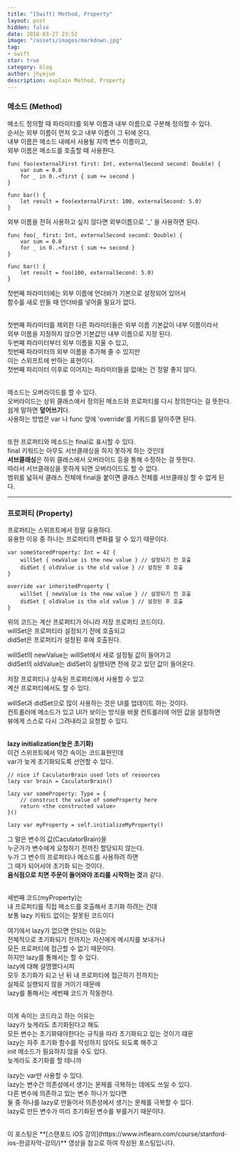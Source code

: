 ```yaml
---
title: "[Swift] Method, Property"
layout: post
hidden: false
date: 2018-03-27 23:52
image: "/assets/images/markdown.jpg"
tag:
- swift
star: true
category: blog
author: jhyejun
description: explain Method, Property
---
```


### 메소드 (Method)
메소드 정의할 때 파라미터를 외부 이름과 내부 이름으로 구분해 정의할 수 있다.<br>
순서는 외부 이름이 먼저 오고 내부 이름이 그 뒤에 온다.<br>
내부 이름은 메소드 내에서 사용될 지역 변수 이름이고,<br>
외부 이름은 메소드를 호출할 때 사용한다.<br> 

```
func foo(externalFirst first: Int, externalSecond second: Double) {
    var sum = 0.0
    for _ in 0..<first { sum += second }
}

func bar() {
    let result = foo(externalFirst: 100, externalSecond: 5.0)
}
```

외부 이름을 전혀 사용하고 싶지 않다면 외부이름으로 '_' 을 사용하면 된다.

```
func foo(_ first: Int, externalSecond second: Double) {
    var sum = 0.0
    for _ in 0..<first { sum += second }
}

func bar() {
    let result = foo(100, externalSecond: 5.0)
}
```

첫번째 파라미터에는 외부 이름에 언더바가 기본으로 설정되어 있어서<br>
함수를 새로 만들 때 언더바를 넣어줄 필요가 없다.<br>
<br>

첫번째 파라미터를 제외한 다른 파라미터들은 외부 이름 기본값이 내부 이름이라서<br>
외부 이름을 지정하지 않으면 기본값인 내부 이름으로 지정 된다.<br>
두번째 파라미터부터 외부 이름을 지울 수 있고,<br>
첫번째 파라미터의 외부 이름을 추가해 줄 수 있지만<br>
이는 스위프트에 반하는 표현이다.<br>
첫번째 파리미터 이후로 이어지는 파라미터들을 없애는 건 정말 좋지 않다.<br>
<br>

메소드는 오버라이드를 할 수 있다.<br>
오버라이드는 상위 클래스에서 정의된 메소드와 프로퍼티를 다시 정의한다는 걸 뜻한다.<br>
쉽게 말하면 **덮어쓰기**다.<br>
사용하는 방법은 var 나 func 앞에 'override'를 키워드를 달아주면 된다.<br>
<br>

또한 프로퍼티와 메소드는 final로 표시할 수 있다.<br>
final 키워드는 아무도 서브클래싱을 하지 못하게 하는 것인데<br>
**서브클래싱**은 하위 클래스에서 오버라이드 등을 통해 수정하는 걸 뜻한다.<br>
따라서 서브클래싱을 못하게 되면 오버라이드도 할 수 없다.<br>
범위를 넓혀서 클래스 전체에 final을 붙이면 클래스 전체를 서브클래싱 할 수 없게 된다.<br>

---

### 프로퍼티 (Property)

프로퍼티는 스위프트에서 정말 유용하다.<br>
유용한 이유 중 하나는 프로퍼티의 변화를 알 수 있기 때문이다.

```
var someStoredProperty: Int = 42 {
    willSet { newValue is the new value } // 설정되기 전 호출
    didSet { oldValue is the old value } // 설정된 후 호출
}

override var inheritedProperty {
    willSet { newValue is the new value } // 설정되기 전 호출
    didSet { oldValue is the old value } // 설정된 후 호출
}
```

위의 코드는 계산 프로퍼티가 아니라 저장 프로퍼티 코드이다.<br>
willSet은 프로퍼티라 설정되기 전에 호출되고<br>
didSet은 프로퍼티가 설정된 후에 호출된다.<br>

willSet의 newValue는 willSet에서 새로 설정될 값이 들어가고<br>
didSet의 oldValue는 didSet이 실행되면 전에 갖고 있던 값이 들어온다.<br>

저장 프로퍼티나 상속된 프로퍼티에서 사용할 수 있고<br>
계산 프로퍼티에서도 할 수 있다.<br>

willSet과 didSet으로 많이 사용하는 것은 UI를 업데이트 하는 것이다.<br>
컨트롤러에 메소드가 있고 UI가 보이는 방식을 바꿀 컨트롤러에 어떤 값을 설정하면<br>
뷰에게 스스로 다시 그려내라고 요청할 수 있디.<br>
<br>

**lazy initialization(늦은 초기화)**<br>
이건 스위프트에서 약간 속이는 코드표현인데<br>
var가 늦게 초기화되도록 선언할 수 있다.<br>

```
// nice if CaculatorBrain used lots of resources
lazy var brain = CaculatorBrain()

lazy var someProperty: Type = {
    // construct the value of someProperty here
    return <the constructed value>
}()

lazy var myProperty = self.initializeMyProperty()
```

그 말은 변수의 값(CaculatorBrain)을<br>
누군가가 변수에게 요청하기 전까진 할당되지 않는다.<br>
누가 그 변수의 프로퍼티나 메소드를 사용하려 하면<br>
그 때가 되어서야 초기화 되는 것이다.<br>
**음식점으로 치면 주문이 들어와야 조리를 시작하는 것**과 같다.<br>
<br>

세번째 코드(myProperty)는<br>
내 프로퍼티를 직접 메소드를 호출해서 초기화 하려는 건데<br>
보통 lazy 키워드 없이는 잘못된 코드이다<br>

여기에서 lazy가 없으면 안되는 이유는<br>
전체적으로 초기화되기 전까지는 자신에게 메시지를 보내거나<br>
모든 프로퍼티에 접근할 수 없기 때문이다.<br>
하지만 lazy를 통해서는 할 수 있다.<br>
lazy에 대해 설명했다시피<br>
모두 초기화가 되고 난 뒤 내 프로퍼티에 접근하기 전까지는<br>
실제로 실행되지 않을 거이기 때문에<br>
lazy를 통해서는 세번째 코드가 작동한다.<br>
<br>

이게 속이는 코드라고 하는 이유는<br>
lazy가 늦게라도 초기화된다고 해도<br>
모든 변수는 초기화돼야한다는 규칙을 따라 초기화되고 있는 것이기 떄문<br>
lazy는 자주 초기화 함수를 작성하지 않아도 되도록 해주고<br>
init 메소드가 필요하지 않을 수도 있다.<br>
늦게라도 초기화를 할 테니까<br>

lazy는 var만 사용할 수 있다.<br>
lazy는 변수간 의존성에서 생기는 문제를 극복하는 데에도 쓰일 수 있다.<br>
다른 변수에 의존하고 있는 변수 하나가 있다면<br>
둘 중 하나를 lazy로 만들어서 의존성에서 생기는 문제를 극복할 수 있다.<br>
lazy로 만든 변수가 미리 초기화된 변수를 부를거기 때문이다.<br>

<br>
이 포스팅은 **[스탠포드 iOS 강의](https://www.inflearn.com/course/stanford-ios-한글자막-강의/)** 영상을
참고로 하여 작성된 포스팅입니다.